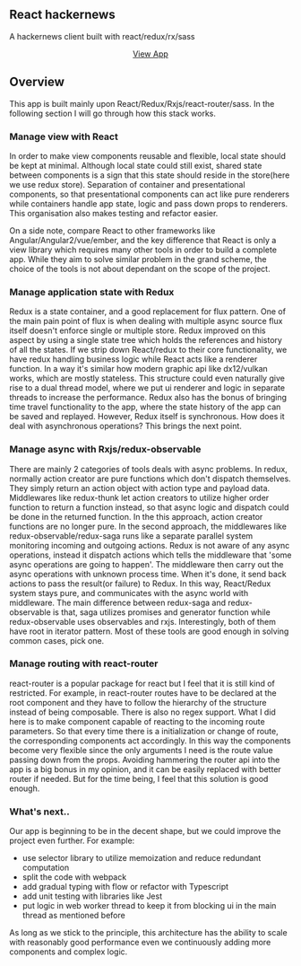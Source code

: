 ## React hackernews

A hackernews client built with react/redux/rx/sass


<p align="center">
  <a href="http://grave-digger-edward-54646.netlify.com/">View App</a>
</p>

## Overview

This app is built mainly upon React/Redux/Rxjs/react-router/sass. In the following section I will go through how this stack works.

### Manage view with React

In order to make view components reusable and flexible, local state should be kept at minimal. Although local state could still exist, shared state between components is a sign that this state should reside in the store(here we use redux store). Separation of container and presentational components, so that presentational components can act like pure renderers while containers handle app state, logic and pass down props to renderers. This organisation also makes testing and refactor easier.

On a side note, compare React to other frameworks like Angular/Angular2/vue/ember, and the key difference that React is only a view library which requires many other tools in order to build a complete app. While they aim to solve similar problem in the grand scheme, the choice of the tools is not about dependant on the scope of the project.

### Manage application state with Redux

Redux is a state container, and a good replacement for flux pattern. One of the main pain point of flux is when dealing with multiple async source flux itself doesn't enforce single or multiple store. Redux improved on this aspect by using a single state tree which holds the references and history of all the states. If we strip down React/redux to their core functionality, we have redux handling business logic while React acts like a renderer function. In a way it's similar how modern graphic api like dx12/vulkan works, which are mostly stateless. This structure could even naturally give rise to a dual thread model, where we put ui renderer and logic in separate threads to increase the performance. Redux also has the bonus of bringing time travel functionality to the app, where the state history of the app can be saved and replayed.  However, Redux itself is synchronous. How does it deal with asynchronous operations? This brings the next point.

### Manage async with Rxjs/redux-observable

There are mainly 2 categories of tools deals with async problems. In redux, normally action creator are pure functions which don't dispatch themselves. They simply return an action object with action type and payload data. Middlewares like redux-thunk let action creators to utilize higher order function to return a function instead, so that async logic and dispatch could be done in the returned function. In the this approach, action creator functions are no longer pure. In the second approach, the middlewares like redux-observable/redux-saga runs like a separate parallel system monitoring incoming and outgoing actions. Redux is not aware of any async operations, instead it dispatch actions which tells the middleware that 'some async operations are going to happen'. The middleware then carry out the async operations with unknown process time. When it's done, it send back actions to pass the result(or failure) to Redux. In this way, React/Redux system stays pure, and communicates with the async world with middleware. The main difference between redux-saga and redux-observable is that, saga utilizes promises and generator function while redux-observable uses observables and rxjs. Interestingly, both of them have root in iterator pattern. Most of these tools are good enough in solving common cases, pick one.

### Manage routing with react-router

react-router is a popular package for react but I feel that it is still kind of restricted. For example, in react-router routes have to be declared at the root component and they have to follow the hierarchy of the structure instead of being composable. There is also no regex support. What I did here is to make component capable of reacting to the incoming route parameters. So that every time there is a initialization or change of route, the corresponding  components act accordingly. In this way the components become very flexible since the only arguments I need is the route value passing down from the props. Avoiding hammering the router api into the app is a big bonus in my opinion, and it can be easily replaced with better router if needed. But for the time being, I feel that this solution is good enough.

### What's next..

Our app is beginning to be in the decent shape, but we could improve the project even further. For example:
* use selector library to utilize memoization and reduce redundant computation
* split the code with webpack
* add gradual typing with flow or refactor with Typescript
* add unit testing with libraries like Jest
* put logic in web worker thread to keep it from blocking ui in the main thread as mentioned before

As long as we stick to the principle, this architecture has the ability to scale with reasonably good performance even we continuously adding more components and complex logic.
